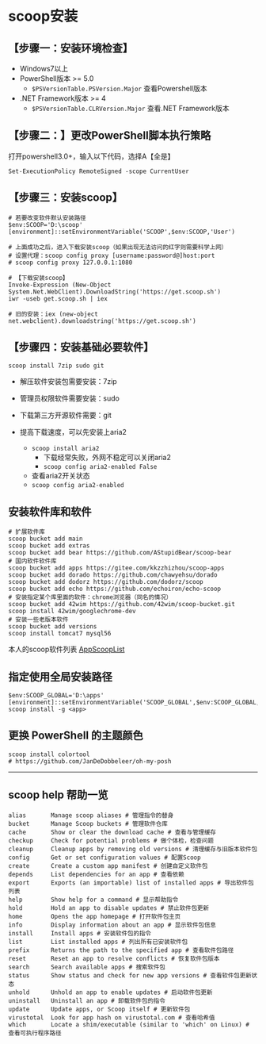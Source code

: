 # scoop安装

## 【步骤一：安装环境检查】

- Windows7以上
- PowerShell版本 >= 5.0
  - `$PSVersionTable.PSVersion.Major`  查看Powershell版本
- .NET Framework版本 >= 4
  - `$PSVersionTable.CLRVersion.Major`  查看.NET Framework版本

## 【步骤二：】更改PowerShell脚本执行策略

打开powershell3.0+，输入以下代码，选择A【全是】
```shell
Set-ExecutionPolicy RemoteSigned -scope CurrentUser
```

## 【步骤三：安装scoop】

```shell
# 若要改变软件默认安装路径
$env:SCOOP='D:\scoop'
[environment]::setEnvironmentVariable('SCOOP',$env:SCOOP,'User')

# 上面成功之后，进入下载安装scoop（如果出现无法访问的红字则需要科学上网）
# 设置代理：scoop config proxy [username:password@]host:port
# scoop config proxy 127.0.0.1:1080

# 【下载安装scoop】
Invoke-Expression (New-Object System.Net.WebClient).DownloadString('https://get.scoop.sh')
iwr -useb get.scoop.sh | iex

# 旧的安装：iex (new-object net.webclient).downloadstring('https://get.scoop.sh')

```

## 【步骤四：安装基础必要软件】

```shell
scoop install 7zip sudo git
```
- 解压软件安装包需要安装：7zip
- 管理员权限软件需要安装：sudo
- 下载第三方开源软件需要：git

- 提高下载速度，可以先安装上aria2
  - `scoop install aria2`
    - 下载经常失败，外网不稳定可以关闭aria2
    - `scoop config aria2-enabled False`
  - 查看aria2开关状态
  - `scoop config aria2-enabled`

## 安装软件库和软件

```shell
# 扩展软件库
scoop bucket add main
scoop bucket add extras
scoop bucket add bear https://github.com/AStupidBear/scoop-bear
# 国内软件软件库
scoop bucket add apps https://gitee.com/kkzzhizhou/scoop-apps
scoop bucket add dorado https://github.com/chawyehsu/dorado
scoop bucket add dodorz https://github.com/dodorz/scoop
scoop bucket add echo https://github.com/echoiron/echo-scoop
# 安装指定某个库里面的软件：chrome浏览器（同名的情况）
scoop bucket add 42wim https://github.com/42wim/scoop-bucket.git
scoop install 42wim/googlechrome-dev
# 安装一些老版本软件
scoop bucket add versions
scoop install tomcat7 mysql56
```

本人的scoop软件列表 [AppScoopList](Apps/AppScoopList.md)

## 指定使用全局安装路径

```shell
$env:SCOOP_GLOBAL='D:\apps'
[environment]::setEnvironmentVariable('SCOOP_GLOBAL',$env:SCOOP_GLOBAL,'Machine')
scoop install -g <app>
```
## 更换 PowerShell 的主题颜色
```shell
scoop install colortool
# https://github.com/JanDeDobbeleer/oh-my-posh
```

---
## scoop help 帮助一览

```shell
alias       Manage scoop aliases # 管理指令的替身
bucket      Manage Scoop buckets # 管理软件仓库
cache       Show or clear the download cache # 查看与管理缓存
checkup     Check for potential problems # 做个体检，检查问题
cleanup     Cleanup apps by removing old versions # 清理缓存与旧版本软件包
config      Get or set configuration values # 配置Scoop
create      Create a custom app manifest # 创建自定义软件包
depends     List dependencies for an app # 查看依赖
export      Exports (an importable) list of installed apps # 导出软件包列表
help        Show help for a command # 显示帮助指令
hold        Hold an app to disable updates # 禁止软件包更新
home        Opens the app homepage # 打开软件包主页
info        Display information about an app # 显示软件包信息
install     Install apps # 安装软件包的指令
list        List installed apps # 列出所有已安装软件包
prefix      Returns the path to the specified app # 查看软件包路径
reset       Reset an app to resolve conflicts # 恢复软件包版本
search      Search available apps # 搜索软件包
status      Show status and check for new app versions # 查看软件包更新状态
unhold      Unhold an app to enable updates # 启动软件包更新
uninstall   Uninstall an app # 卸载软件包的指令
update      Update apps, or Scoop itself # 更新软件包
virustotal  Look for app hash on virustotal.com # 查看哈希值
which       Locate a shim/executable (similar to 'which' on Linux) # 查看可执行程序路径
```

